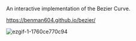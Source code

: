 An interactive implementation of the Bezier Curve. 


https://benman604.github.io/bezier/

![ezgif-1-1760ce770c94](https://user-images.githubusercontent.com/57852213/140633384-f1282be4-2325-4c67-b626-6ad299cb2e27.gif)
